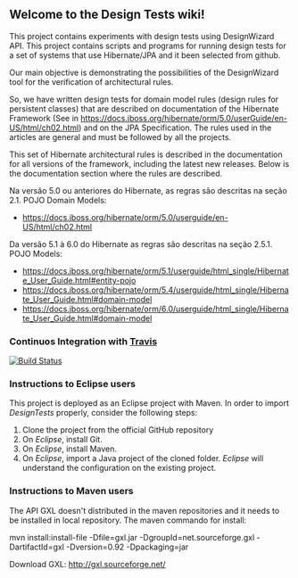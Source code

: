 ## Welcome to the Design Tests wiki!

This project contains experiments with design tests using DesignWizard API. This project contains scripts and programs for running design tests for a set of systems that use Hibernate/JPA and it been selected from github.

Our main objective is demonstrating the possibilities of the DesignWizard tool for the verification of architectural rules.

So, we have written design tests for domain model rules (design rules for persistent classes) that are described on documentation of the Hibernate Framework (See in https://docs.jboss.org/hibernate/orm/5.0/userGuide/en-US/html/ch02.html) and on the JPA Specification. The rules used in the articles are general and must be followed by all the projects.

This set of Hibernate architectural rules is described in the documentation for all versions of the framework, including the latest new releases. Below is the documentation section where the rules are described.

Na versão 5.0 ou anteriores do Hibernate, as regras são descritas na seção 2.1. POJO Domain Models:

* https://docs.jboss.org/hibernate/orm/5.0/userguide/en-US/html/ch02.html

Da versão 5.1 à 6.0 do Hibernate as regras são descritas na seção 2.5.1. POJO Models:

* https://docs.jboss.org/hibernate/orm/5.1/userguide/html_single/Hibernate_User_Guide.html#entity-pojo
* https://docs.jboss.org/hibernate/orm/5.4/userguide/html_single/Hibernate_User_Guide.html#domain-model 
* https://docs.jboss.org/hibernate/orm/6.0/userguide/html_single/Hibernate_User_Guide.html#domain-model


### Continuos Integration with [Travis](https://travis-ci.org)

[![Build Status](https://travis-ci.org/tacianosilva/designtestminer.svg)](https://travis-ci.org/tacianosilva/designtestminer)

### Instructions to Eclipse users

This project is deployed as an Eclipse project with Maven. In order to import
*DesignTests* properly, consider the following steps:

1. Clone the project from the official GitHub repository
2. On *Eclipse*, install Git.
3. On *Eclipse*, install Maven.
2. On *Eclipse*, import a Java project of the cloned
folder. *Eclipse* will understand the configuration on the existing project.

### Instructions to Maven users

The API GXL doesn't distributed in the maven repositories and it needs to be
installed in local repository. The maven commando for install:

mvn install:install-file -Dfile=gxl.jar -DgroupId=net.sourceforge.gxl -DartifactId=gxl -Dversion=0.92 -Dpackaging=jar

Download GXL:  http://gxl.sourceforge.net/
